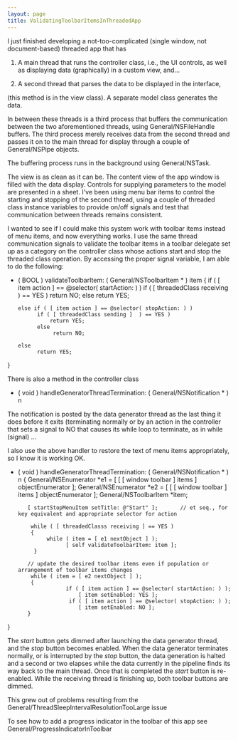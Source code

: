 ```yaml
---
layout: page
title: ValidatingToolbarItemsInThreadedApp
---
```


I just finished developing a not-too-complicated (single window, not document-based) threaded app that has

1. A main thread that runs the controller class, i.e., the UI controls, as well as displaying data (graphically) in a custom view, and...

2. A second thread that parses the data to be displayed in the interface,

 (this method is in the view class). A separate model class generates the data.

In between these threads is a third process that buffers the communication between the two aforementioned threads, using General/NSFileHandle buffers.
The third process merely receives data from the second thread and passes it on to the main thread for display through a couple of General/NSPipe objects.

The buffering process runs in the background using General/NSTask.

The view is as clean as it can be. The content view of the app window is filled with the data display. Controls for supplying parameters to the model
are presented in a sheet. I've been using menu bar items to control the starting and stopping of the second thread, using a
couple of threaded class instance variables to provide on/off signals and test that communication between threads remains consistent.

I wanted to see if I could make this system work with toolbar items instead of menu items, and now everything works.
I use the same thread communication signals to validate the toolbar items in a toolbar delegate set up as a category on
the controller class whose actions start and stop the threaded class operation. By accessing the proper signal variable, I am
able to do the following:

    

- ( BOOL ) validateToolbarItem: ( General/NSToolbarItem * ) item
{
      if ( [ item action ] == @selector( startAction: ) )
            if ( [ threadedClass receiving ) == YES )
                 return NO;
            else
                 return YES;
      
      else if ( [ item action ] == @selector( stopAction: ) )
            if ( [ threadedClass sending ]  ) == YES ) 
                return YES;
            else
                 return NO;

      else
            return YES;
}


There is also a method in the controller class

- ( void ) handleGeneratorThreadTermination: ( General/NSNotification * ) n

The notification is posted by the data generator thread as the last thing it does before it exits (terminating normally or by an action
in the controller that sets a signal to NO that causes its     while loop to terminate, as in      while (signal) ...

I also use the above handler to restore the text of menu items appropriately, so I know it is working OK.

    
- ( void ) handleGeneratorThreadTermination: ( General/NSNotification * ) n
{
           General/NSEnumerator *e1 = [ [ [ window toolbar ] items ] objectEnumerator ];
           General/NSEnumerator *e2 = [ [ [ window toolbar ] items ] objectEnumerator ];
           General/NSToolbarItem *item;
          
         [ startStopMenuItem setTitle: @"Start" ];       // et seq., for key equivalent and appropriate selector for action
          
          while ( [ threadedClasss receiving ] == YES )
          {
               while ( item = [ e1 nextObject ] );
                     [ self validateToolbarItem: item ];
           }
          
         // update the desired toolbar items even if population or arrangement of toolbar items changes
          while ( item = [ e2 nextObject ] );
          {
                     if ( [ item action ] == @selector( startAction: ) );
                         [ item setEnabled: YES ];
                      if ( [ item action ] == @selector( stopAction: ) );
                         [ item setEnabled: NO ];
         }
}


The *start* button gets dimmed after launching the data generator thread, and the *stop* button becomes enabled.
When the data generator terminates normally, or is interrupted by the *stop* button, the data generation is halted and a second or two
elapses while the data currently in the pipeline finds its way back to the main thread. Once that is completed the *start* button is
re-enabled. While the receiving thread is finishing up, both toolbar buttons are dimmed.

This grew out of problems resulting from the General/ThreadSleepIntervalResolutionTooLarge issue

To see how to add a progress indicator in the toolbar of this app see General/ProgressIndicatorInToolbar
